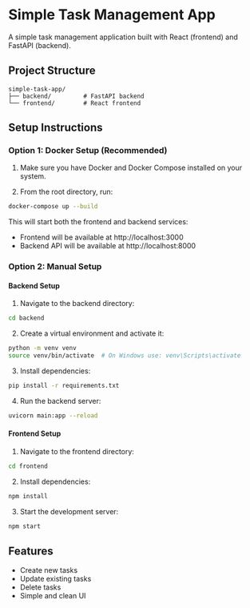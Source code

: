# Simple Task Management App

A simple task management application built with React (frontend) and FastAPI (backend).

## Project Structure

```
simple-task-app/
├── backend/         # FastAPI backend
└── frontend/        # React frontend
```

## Setup Instructions

### Option 1: Docker Setup (Recommended)

1. Make sure you have Docker and Docker Compose installed on your system.

2. From the root directory, run:
```bash
docker-compose up --build
```

This will start both the frontend and backend services:
- Frontend will be available at http://localhost:3000
- Backend API will be available at http://localhost:8000

### Option 2: Manual Setup

#### Backend Setup

1. Navigate to the backend directory:
```bash
cd backend
```

2. Create a virtual environment and activate it:
```bash
python -m venv venv
source venv/bin/activate  # On Windows use: venv\Scripts\activate
```

3. Install dependencies:
```bash
pip install -r requirements.txt
```

4. Run the backend server:
```bash
uvicorn main:app --reload
```

#### Frontend Setup

1. Navigate to the frontend directory:
```bash
cd frontend
```

2. Install dependencies:
```bash
npm install
```

3. Start the development server:
```bash
npm start
```

## Features

- Create new tasks
- Update existing tasks
- Delete tasks
- Simple and clean UI 